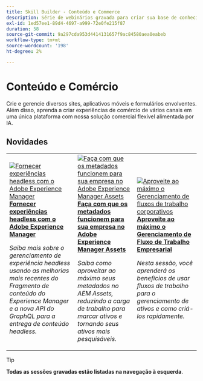 ```yaml
---
title: Skill Builder - Conteúdo e Commerce
description: Série de webinários gravada para criar sua base de conhecimento e maximizar seu investimento em soluções Adobe Content and Commerce
exl-id: 1ed57ee1-89d4-4697-a999-72e0fe215f87
duration: 58
source-git-commit: 9a297cda953d4414131657f9ac84580aea0eabeb
workflow-type: tm+mt
source-wordcount: '198'
ht-degree: 2%

---
```


# Conteúdo e Comércio

Crie e gerencie diversos sites, aplicativos móveis e formulários envolventes. Além disso, aprenda a criar experiências de comércio de vários canais em uma única plataforma com nossa solução comercial flexível alimentada por IA.

## Novidades

<table>
<tr>
  <td>
    <a href="https://experienceleague.adobe.com/docs/skill-builder-events/skill-builder/content-and-commerce/2022/headless.html?lang=pt-BR">
      <img alt="Fornecer experiências headless com o Adobe Experience Manager" src="https://video.tv.adobe.com/v/343816?format=jpeg" />
    </a>
     <div>
      <a href="https://experienceleague.adobe.com/docs/skill-builder-events/skill-builder/content-and-commerce/2022/headless.html?lang=pt-BR">
        <strong>Fornecer experiências headless com o Adobe Experience Manager</strong>
      </a>
    </div>
    <p>
    <em>Saiba mais sobre o gerenciamento de experiência headless usando as melhorias mais recentes do Fragmento de conteúdo do Experience Manager e a nova API do GraphQL para a entrega de conteúdo headless.</em>
    <p>
  </td>
  <td>
    <a href="https://experienceleague.adobe.com/docs/skill-builder-events/skill-builder/content-and-commerce/2022/metadata.html?lang=pt-BR">
      <img alt="Faça com que os metadados funcionem para sua empresa no Adobe Experience Manager Assets" src="https://video.tv.adobe.com/v/343815?format=jpeg" />
    </a>
     <div>
      <a href="https://experienceleague.adobe.com/docs/skill-builder-events/skill-builder/content-and-commerce/2022/metadata.html?lang=pt-BR">
        <strong>Faça com que os metadados funcionem para sua empresa no Adobe Experience Manager Assets</strong>
      </a>
    </div>
    <p>
    <em>Saiba como aproveitar ao máximo seus metadados no AEM Assets, reduzindo a carga de trabalho para marcar ativos e tornando seus ativos mais pesquisáveis.</em>
    <p>
  </td>  
  <td>
    <a href="https://experienceleague.adobe.com/docs/skill-builder-events/skill-builder/content-and-commerce/2022/workflow.html?lang=pt-BR">
      <img alt="Aproveite ao máximo o Gerenciamento de fluxos de trabalho corporativos" src="https://video.tv.adobe.com/v/343817?format=jpeg" />
    </a>
     <div>
      <a href="https://experienceleague.adobe.com/docs/skill-builder-events/skill-builder/content-and-commerce/2022/workflow.html?lang=pt-BR">
        <strong>Aproveite ao máximo o Gerenciamento de Fluxo de Trabalho Empresarial</strong>
      </a>
    </div>
    <p>
    <em>Nesta sessão, você aprenderá os benefícios de usar fluxos de trabalho para o gerenciamento de ativos e como criá-los rapidamente.</em>
    <p>
  </td>
</tr>
</table>

>[!TIP]
>
>**Todas as sessões gravadas estão listadas na navegação à esquerda**.
